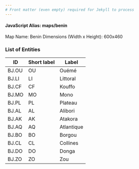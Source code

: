 ```yaml
---
# Front matter (even empty) required for Jekyll to process
---
```


#### JavaScript Alias: maps/benin

Map Name: Benin
Dimensions (Width x Height): 600x460

### List of Entities

ID | Short label | Label
---|---|---|
BJ.OU|OU|Ouémé
BJ.LI|LI|Littoral
BJ.CF|CF|Kouffo
BJ.MO|MO|Mono
BJ.PL|PL|Plateau
BJ.AL|AL|Alibori
BJ.AK|AK|Atakora
BJ.AQ|AQ|Atlantique
BJ.BO|BO|Borgou
BJ.CL|CL|Collines
BJ.DO|DO|Donga
BJ.ZO|ZO|Zou
